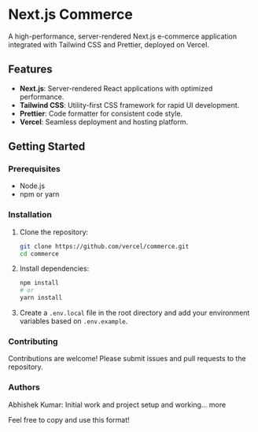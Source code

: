 # Next.js Commerce

A high-performance, server-rendered Next.js e-commerce application integrated with Tailwind CSS and Prettier, deployed on Vercel.

## Features

- **Next.js**: Server-rendered React applications with optimized performance.
- **Tailwind CSS**: Utility-first CSS framework for rapid UI development.
- **Prettier**: Code formatter for consistent code style.
- **Vercel**: Seamless deployment and hosting platform.

## Getting Started

### Prerequisites

- Node.js
- npm or yarn

### Installation

1. Clone the repository:
    ```bash
    git clone https://github.com/vercel/commerce.git
    cd commerce
    ```

2. Install dependencies:
    ```bash
    npm install
    # or
    yarn install
    ```

3. Create a `.env.local` file in the root directory and add your environment variables based on `.env.example`.

### Contributing
Contributions are welcome! Please submit issues and pull requests to the repository.

### Authors
Abhishek Kumar: Initial work and project setup and working... more

Feel free to copy and use this format!
